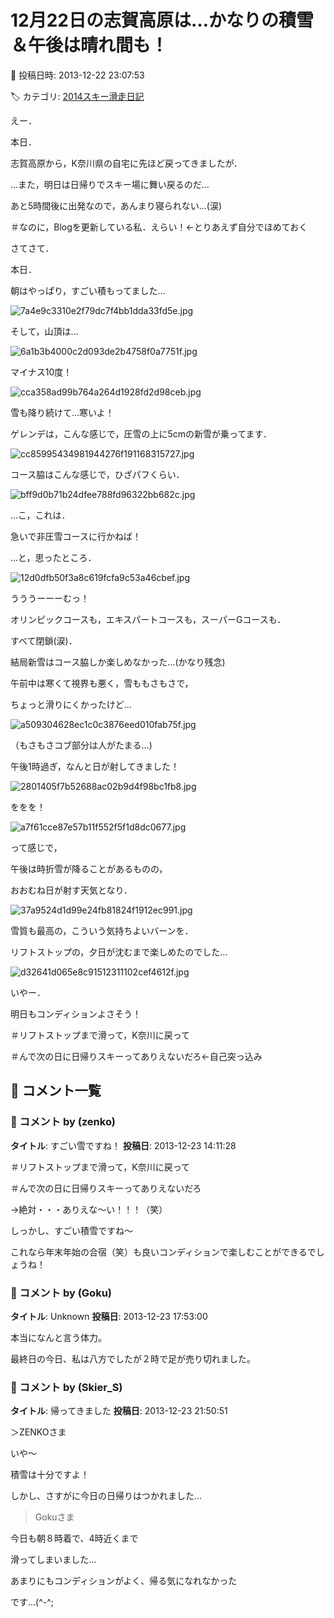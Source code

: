 # 12月22日の志賀高原は…かなりの積雪＆午後は晴れ間も！

📅 投稿日時: 2013-12-22 23:07:53

🏷️ カテゴリ: [2014スキー滑走日記](c992167609b6415052179ee69ea1ea7d8.md)

えー．





本日．


志賀高原から，K奈川県の自宅に先ほど戻ってきましたが．


…また，明日は日帰りでスキー場に舞い戻るのだ…


あと5時間後に出発なので，あんまり寝られない…(涙)


＃なのに，Blogを更新している私．えらい！←とりあえず自分でほめておく





さてさて．


本日．


朝はやっぱり，すごい積もってました…




![7a4e9c3310e2f79dc7f4bb1dda33fd5e.jpg](images/7a4e9c3310e2f79dc7f4bb1dda33fd5e.jpg)







そして，山頂は…




![6a1b3b4000c2d093de2b4758f0a7751f.jpg](images/6a1b3b4000c2d093de2b4758f0a7751f.jpg)




マイナス10度！




![cca358ad99b764a264d1928fd2d98ceb.jpg](images/cca358ad99b764a264d1928fd2d98ceb.jpg)




雪も降り続けて…寒いよ！





ゲレンデは，こんな感じで，圧雪の上に5cmの新雪が乗ってます．




![cc85995434981944276f191168315727.jpg](images/cc85995434981944276f191168315727.jpg)




コース脇はこんな感じで，ひざパフくらい．




![bff9d0b71b24dfee788fd96322bb682c.jpg](images/bff9d0b71b24dfee788fd96322bb682c.jpg)







…こ，これは．


急いで非圧雪コースに行かねば！


…と，思ったところ．




![12d0dfb50f3a8c619fcfa9c53a46cbef.jpg](images/12d0dfb50f3a8c619fcfa9c53a46cbef.jpg)




うううーーーむっ！


オリンピックコースも，エキスパートコースも，スーパーGコースも．


すべて閉鎖(涙)．


結局新雪はコース脇しか楽しめなかった…(かなり残念)





午前中は寒くて視界も悪く，雪ももさもさで，


ちょっと滑りにくかったけど…




![a509304628ec1c0c3876eed010fab75f.jpg](images/a509304628ec1c0c3876eed010fab75f.jpg)




（もさもさコブ部分は人がたまる…)





午後1時過ぎ，なんと日が射してきました！




![2801405f7b52688ac02b9d4f98bc1fb8.jpg](images/2801405f7b52688ac02b9d4f98bc1fb8.jpg)




ををを！




![a7f61cce87e57b11f552f5f1d8dc0677.jpg](images/a7f61cce87e57b11f552f5f1d8dc0677.jpg)




って感じで，


午後は時折雪が降ることがあるものの，


おおむね日が射す天気となり．




![37a9524d1d99e24fb81824f1912ec991.jpg](images/37a9524d1d99e24fb81824f1912ec991.jpg)




雪質も最高の，こういう気持ちよいバーンを．


リフトストップの，夕日が沈むまで楽しめたのでした…




![d32641d065e8c91512311102cef4612f.jpg](images/d32641d065e8c91512311102cef4612f.jpg)




いやー．


明日もコンディションよさそう！





＃リフトストップまで滑って，K奈川に戻って


＃んで次の日に日帰りスキーってありえないだろ←自己突っ込み

## 💬 コメント一覧

### 💬 コメント by (zenko)
**タイトル**: すごい雪ですね！
**投稿日**: 2013-12-23 14:11:28

＃リフトストップまで滑って，K奈川に戻って

＃んで次の日に日帰りスキーってありえないだろ

→絶対・・・ありえな～い！！！（笑）



しっかし、すごい積雪ですね～

これなら年末年始の合宿（笑）も良いコンディションで楽しむことができるでしょうね！

### 💬 コメント by (Goku)
**タイトル**: Unknown
**投稿日**: 2013-12-23 17:53:00

本当になんと言う体力。



最終日の今日、私は八方でしたが２時で足が売り切れました。

### 💬 コメント by (Skier_S)
**タイトル**: 帰ってきました
**投稿日**: 2013-12-23 21:50:51

＞ZENKOさま

いや～

積雪は十分ですよ！

しかし、さすがに今日の日帰りはつかれました…



>Gokuさま

今日も朝８時着で、4時近くまで

滑ってしまいました…

あまりにもコンディションがよく、帰る気になれなかった

です…(^-^;

